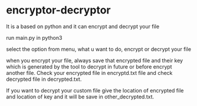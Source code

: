 # encryptor-decryptor
It is a based on python and it can encrypt and decrypt your file

run main.py in python3

select the option from menu, what u want to do, encrypt or decrypt your file

when you encrypt your file, always save that encrypted file and their key which is generated by the tool to decrypt in future or before encrypt another file. 
Check your encrypted file in encryptd.txt file and check decrypted file in decrypted.txt.

If you want to decrypt your custom file give the location of encrypted file and location of key and it will be save in other_decrypted.txt.
